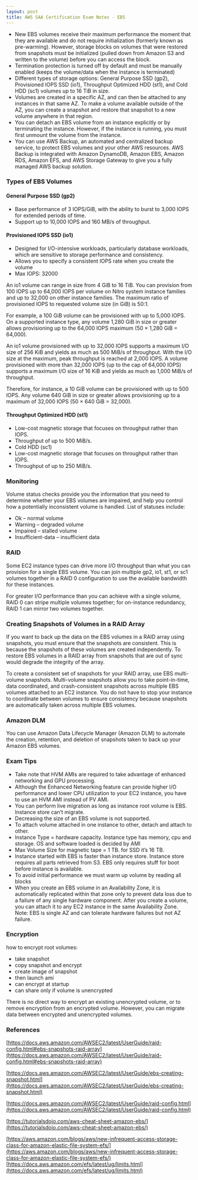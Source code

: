 ```yaml
---
layout: post
title: AWS SAA Certification Exam Notes - EBS
---
```


- New EBS volumes receive their maximum performance the moment that they are available and do not require initialization (formerly known as pre-warming). However, storage blocks on volumes that were restored from snapshots must be initialized (pulled down from Amazon S3 and written to the volume) before you can access the block.
- Termination protection is turned off by default and must be manually enabled (keeps the volume/data when the instance is terminated)
- Different types of storage options: General Purpose SSD (gp2), Provisioned IOPS SSD (io1), Throughput Optimized HDD (st1), and Cold HDD (sc1) volumes up to 16 TiB in size.
- Volumes are created in a specific AZ, and can then be attached to any instances in that same AZ. To make a volume available outside of the AZ, you can create a snapshot and restore that snapshot to a new volume anywhere in that region.
- You can detach an EBS volume from an instance explicitly or by terminating the instance. However, if the instance is running, you must first unmount the volume from the instance.
- You can use AWS Backup, an automated and centralized backup service, to protect EBS volumes and your other AWS resources. AWS Backup is integrated with Amazon DynamoDB, Amazon EBS, Amazon RDS, Amazon EFS, and AWS Storage Gateway to give you a fully managed AWS backup solution.

### Types of EBS Volumes

#### General Purpose SSD (gp2)

- Base performance of 3 IOPS/GiB, with the ability to burst to 3,000 IOPS for extended periods of time.
- Support up to 10,000 IOPS and 160 MB/s of throughput.

#### Provisioned IOPS SSD (io1)

- Designed for I/O-intensive workloads, particularly database workloads, which are sensitive to storage performance and consistency.
- Allows you to specify a consistent IOPS rate when you create the volume
- Max IOPS: 32000

An io1 volume can range in size from 4 GiB to 16 TiB. You can provision from 100 IOPS up to 64,000 IOPS per volume on Nitro system instance families and up to 32,000 on other instance families. The maximum ratio of provisioned IOPS to requested volume size (in GiB) is 50:1.

For example, a 100 GiB volume can be provisioned with up to 5,000 IOPS. On a supported instance type, any volume 1,280 GiB in size or greater allows provisioning up to the 64,000 IOPS maximum (50 × 1,280 GiB = 64,000).

An io1 volume provisioned with up to 32,000 IOPS supports a maximum I/O size of 256 KiB and yields as much as 500 MiB/s of throughput. With the I/O size at the maximum, peak throughput is reached at 2,000 IOPS. A volume provisioned with more than 32,000 IOPS (up to the cap of 64,000 IOPS) supports a maximum I/O size of 16 KiB and yields as much as 1,000 MiB/s of throughput.

Therefore, for instance, a 10 GiB volume can be provisioned with up to 500 IOPS. Any volume 640 GiB in size or greater allows provisioning up to a maximum of 32,000 IOPS (50 × 640 GiB = 32,000).

#### Throughput Optimized HDD (st1)

- Low-cost magnetic storage that focuses on throughput rather than IOPS.
- Throughput of up to 500 MiB/s.
- Cold HDD (sc1)
- Low-cost magnetic storage that focuses on throughput rather than IOPS.
- Throughput of up to 250 MiB/s.


### Monitoring

Volume status checks provide you the information that you need to determine whether your EBS volumes are impaired, and help you control how a potentially inconsistent volume is handled. List of statuses include:
- Ok – normal volume
- Warning – degraded volume
- Impaired – stalled volume
- Insufficient-data –  insufficient data

### RAID

Some EC2 instance types can drive more I/O throughput than what you can provision for a single EBS volume. You can join multiple gp2, io1, st1, or sc1 volumes together in a RAID 0 configuration to use the available bandwidth for these instances.

For greater I/O performance than you can achieve with a single volume, RAID 0 can stripe multiple volumes together; for on-instance redundancy, RAID 1 can mirror two volumes together.

### Creating Snapshots of Volumes in a RAID Array

If you want to back up the data on the EBS volumes in a RAID array using snapshots, you must ensure that the snapshots are consistent. This is because the snapshots of these volumes are created independently. To restore EBS volumes in a RAID array from snapshots that are out of sync would degrade the integrity of the array.

To create a consistent set of snapshots for your RAID array, use EBS multi-volume snapshots. Multi-volume snapshots allow you to take point-in-time, data coordinated, and crash-consistent snapshots across multiple EBS volumes attached to an EC2 instance. You do not have to stop your instance to coordinate between volumes to ensure consistency because snapshots are automatically taken across multiple EBS volumes.

### Amazon DLM
You can use Amazon Data Lifecycle Manager (Amazon DLM) to automate the creation, retention, and deletion of snapshots taken to back up your Amazon EBS volumes.

### Exam Tips

- Take note that HVM AMIs are required to take advantage of enhanced networking and GPU processing.
- Although the Enhanced Networking feature can provide higher I/O performance and lower CPU utilization to your EC2 instance, you have to use an HVM AMI instead of PV AMI.
- You can perform live migration as long as instance root volume is EBS. Instance store can’t migrate.
- Decreasing the size of an EBS volume is not supported.
- To attach volume attached in one instance to other, detach and attach to other.
- Instance Type = hardware capacity. Instance type has memory, cpu and storage. OS and software loaded is decided by AMI
- Max Volume Size for magnetic tape = 1 TB. for SSD it’s 16 TB.
- Instance started with EBS is faster than instance store. Instance store requires all parts retrieved from S3. EBS only requires stuff for boot before instance is available.
- To avoid initial performance we must warm up volume by reading all blocks
- When you create an EBS volume in an Availability Zone, it is automatically replicated within that zone only to prevent data loss due to a failure of any single hardware component. After you create a volume, you can attach it to any EC2 instance in the same Availability Zone. Note: EBS is single AZ and can tolerate hardware failures but not AZ failure.

### Encryption

how to encrypt root volumes:
- take snapshot
- copy snapshot and encrypt
- create image of snapshot
- then launch ami
- can encrypt at startup
- can share only if volume is unencrypted

There is no direct way to encrypt an existing unencrypted volume, or to remove encryption from an encrypted volume. However, you can migrate data between encrypted and unencrypted volumes.

### References

[https://docs.aws.amazon.com/AWSEC2/latest/UserGuide/raid-config.html#ebs-snapshots-raid-array](https://docs.aws.amazon.com/AWSEC2/latest/UserGuide/raid-config.html#ebs-snapshots-raid-array)

[https://docs.aws.amazon.com/AWSEC2/latest/UserGuide/ebs-creating-snapshot.html](https://docs.aws.amazon.com/AWSEC2/latest/UserGuide/ebs-creating-snapshot.html)

[https://docs.aws.amazon.com/AWSEC2/latest/UserGuide/raid-config.html](https://docs.aws.amazon.com/AWSEC2/latest/UserGuide/raid-config.html)

[https://tutorialsdojo.com/aws-cheat-sheet-amazon-ebs/](https://tutorialsdojo.com/aws-cheat-sheet-amazon-ebs/)

[https://aws.amazon.com/blogs/aws/new-infrequent-access-storage-class-for-amazon-elastic-file-system-efs/](https://aws.amazon.com/blogs/aws/new-infrequent-access-storage-class-for-amazon-elastic-file-system-efs/)
[https://docs.aws.amazon.com/efs/latest/ug/limits.html](https://docs.aws.amazon.com/efs/latest/ug/limits.html)
